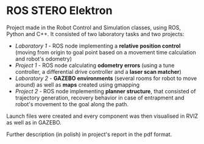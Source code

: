 # ROS STERO Elektron

Project made in the Robot Control and Simulation classes, using ROS, Python and C++. It consisted of two laboratory tasks and two projects:

- _Laboratory 1_ - ROS node implementing a **relative position control** (moving from origin to goal point based on a movement time calculation and robot's odometry)
- _Project 1_ - ROS node calculating **odometry errors** (using a tune controller, a differential drive controller and a **laser scan matcher**)
- _Laboratory 2_ - **GAZEBO environments** (several rooms for robot to move around) as well as **maps** created using gmapping
- _Project 2_ - ROS node implementing **planner structure**, that consisted of trajectory generation, recovery behavior in case of entrapment and robot's movement to the goal along the path.

Launch files were created and every component was then visualised in RVIZ as well as in GAZEBO.

Further description (in polish) in project's report in the pdf format.
